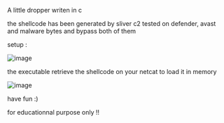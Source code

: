 A little dropper writen in c

the shellcode has been generated by sliver c2 tested on defender, avast and malware bytes and bypass both of them 

setup : 

![image](https://github.com/user-attachments/assets/9e06d827-d90b-4b1c-aeba-fdf3ee5fd319)

the executable retrieve the shellcode on your netcat to load it in memory 

![image](https://github.com/user-attachments/assets/40d31854-b9c6-487a-8e82-45c20a62c1e1)

have fun :)

for educationnal purpose only !!
